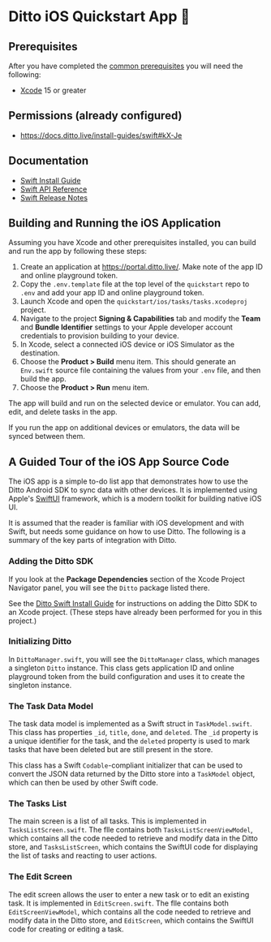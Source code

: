 # Ditto iOS Quickstart App 🚀

## Prerequisites

After you have completed the [common prerequisites] you will need the following:

- [Xcode](https://developer.apple.com/xcode/) 15 or greater

## Permissions (already configured)

- <https://docs.ditto.live/install-guides/swift#kX-Je>

## Documentation

- [Swift Install Guide](https://docs.ditto.live/install-guides/swift)
- [Swift API Reference](https://software.ditto.live/cocoa/DittoSwift/4.8.2/api-reference/)
- [Swift Release Notes](https://docs.ditto.live/release-notes/swift)

[common prerequisites]: https://github.com/getditto/quickstart#common-prerequisites

## Building and Running the iOS Application

Assuming you have Xcode and other prerequisites installed, you can build and run the app by following these steps:

1. Create an application at <https://portal.ditto.live/>.  Make note of the app ID and online playground token.
2. Copy the `.env.template` file at the top level of the `quickstart` repo to `.env` and add your app ID and online playground token.
3. Launch Xcode and open the `quickstart/ios/tasks/tasks.xcodeproj` project.
4. Navigate to the project **Signing & Capabilities** tab and modify the **Team** and **Bundle Identifier** settings to your Apple developer account credentials to provision building to your device.
5. In Xcode, select a connected iOS device or iOS Simulator as the destination.
6. Choose the **Product > Build** menu item.  This should generate an `Env.swift` source file containing the values from your `.env` file, and then build the app.
7. Choose the **Product > Run** menu item.

The app will build and run on the selected device or emulator.  You can add,
edit, and delete tasks in the app.

If you run the app on additional devices or emulators, the data will be synced
between them.

## A Guided Tour of the iOS App Source Code

The iOS app is a simple to-do list app that demonstrates how to use the Ditto
Android SDK to sync data with other devices.  It is implemented using Apple's
[SwiftUI](https://developer.apple.com/xcode/swiftui/) framework, which is a
modern toolkit for building native iOS UI.

It is assumed that the reader is familiar with iOS development and with
Swift, but needs some guidance on how to use Ditto.  The following is a
summary of the key parts of integration with Ditto.

### Adding the Ditto SDK

If you look at the **Package Dependencies** section of the Xcode Project
Navigator panel, you will see the `Ditto` package listed there.

See the [Ditto Swift Install Guide](https://docs.ditto.live/install-guides/swift)
for instructions on adding the Ditto SDK to an Xcode project.  (These steps have
already been performed for you in this project.)

### Initializing Ditto

In `DittoManager.swift`, you will see the `DittoManager` class, which manages a
singleton `Ditto` instance.  This class gets application ID and online
playground token from the build configuration and uses it to create the
singleton instance.

### The Task Data Model

The task data model is implemented as a Swift struct in `TaskModel.swift`.  This
class has properties `_id`, `title`, `done`, and `deleted`.  The `_id` property
is a unique identifier for the task, and the `deleted` property is used to mark
tasks that have been deleted but are still present in the store.

This class has a Swift `Codable`-compliant initializer that can be used to
convert the JSON data returned by the Ditto store into a `TaskModel` object,
which can then be used by other Swift code.

### The Tasks List

The main screen is a list of all tasks.  This is implemented in
`TasksListScreen.swift`.  The flle contains both `TasksListScreenViewModel`,
which contains all the code needed to retrieve and modify data in the Ditto
store, and `TasksListScreen`, which contains the SwiftUI code for displaying the
list of tasks and reacting to user actions.

### The Edit Screen

The edit screen allows the user to enter a new task or to edit an existing task.
It is implemented in `EditScreen.swift`.  The flle contains both
`EditScreenViewModel`, which contains all the code needed to retrieve and modify
data in the Ditto store, and `EditScreen`, which contains the SwiftUI code for
creating or editing a task.

